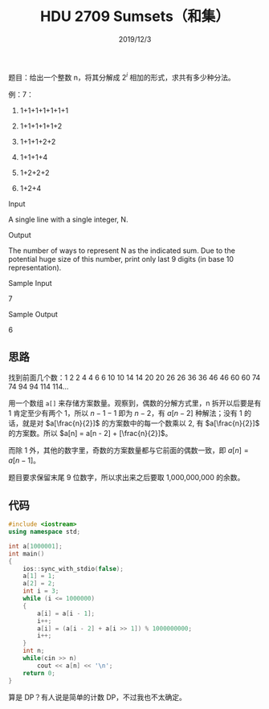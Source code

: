 ﻿---
title: HDU 2709 Sumsets（和集）
date: 2019/12/3
updated: 2019/12/3
category: 
- Computer Science
- 算法
tag: 
- 算法
- 动态规划
- 递推
- HDU
---

题目：给出一个整数 n，将其分解成 $2^i$ 相加的形式，求共有多少种分法。
<!-- more -->
例：7：

1) 1+1+1+1+1+1+1

2) 1+1+1+1+1+2

3) 1+1+1+2+2

4) 1+1+1+4

5) 1+2+2+2

6) 1+2+4

Input

A single line with a single integer, N.

Output

The number of ways to represent N as the indicated sum. Due to the potential huge size of this number, print only last 9 digits (in base 10 representation).

Sample Input

7

Sample Output

6

## 思路

找到前面几个数：1 2 2 4 4 6 6 10 10 14 14 20 20 26 26 36 36 46 46 60 60 74 74 94 94 114 114…

用一个数组 `a[]` 来存储方案数量。观察到，偶数的分解方式里，n 拆开以后要是有 1 肯定至少有两个 1，所以 $n - 1 - 1$ 即为 $n - 2$，有 $a[n - 2]$ 种解法；没有 1 的话，就是对 $a[\frac{n}{2}]$ 的方案数中的每一个数乘以 2, 有 $a[\frac{n}{2}]$ 的方案数。所以 $a[n] = a[n - 2] + [\frac{n}{2}]$。

而除 1 外，其他的数字里，奇数的方案数量都与它前面的偶数一致，即 $a[n] = a[n - 1]$。

题目要求保留末尾 9 位数字，所以求出来之后要取 1,000,000,000 的余数。

## 代码

```C++
#include <iostream>
using namespace std;

int a[1000001];
int main()
{
    ios::sync_with_stdio(false);
    a[1] = 1;
    a[2] = 2;
    int i = 3;
    while (i <= 1000000)
    {
        a[i] = a[i - 1];
        i++;
        a[i] = (a[i - 2] + a[i >> 1]) % 1000000000;
        i++;
    }
    int n;
    while(cin >> n)
        cout << a[n] << '\n';
    return 0;
}
```

算是 DP？有人说是简单的计数 DP，不过我也不太确定。
